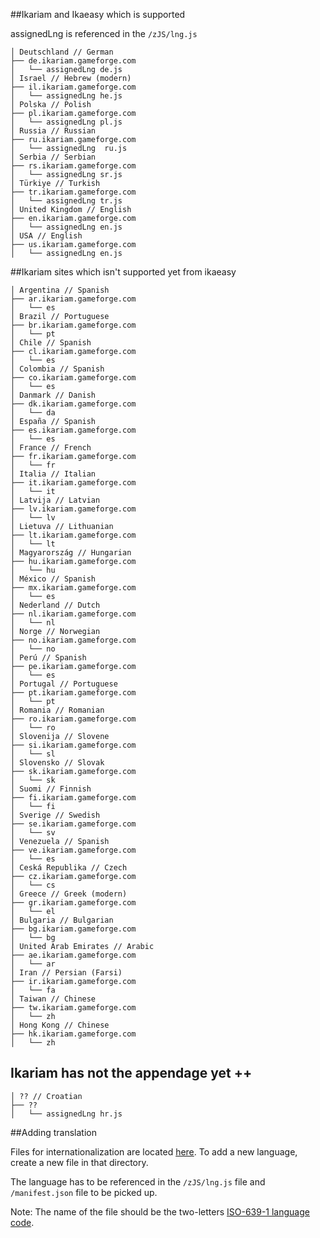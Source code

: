 ##Ikariam and Ikaeasy which is supported

assignedLng is referenced in the `/zJS/lng.js`

```
│ Deutschland // German
├── de.ikariam.gameforge.com
│   └── assignedLng de.js
│ Israel // Hebrew (modern)
├── il.ikariam.gameforge.com
│   └── assignedLng he.js
│ Polska // Polish	
├── pl.ikariam.gameforge.com
│   └── assignedLng pl.js
│ Russia // Russian
├── ru.ikariam.gameforge.com
│   └── assignedLng  ru.js
│ Serbia // Serbian
├── rs.ikariam.gameforge.com
│   └── assignedLng sr.js
│ Türkiye // Turkish
├── tr.ikariam.gameforge.com
│   └── assignedLng tr.js
│ United Kingdom // English
├── en.ikariam.gameforge.com
│   └── assignedLng en.js
│ USA // English
├── us.ikariam.gameforge.com
│   └── assignedLng en.js
```

##Ikariam sites which isn't supported yet from ikaeasy

```
│ Argentina // Spanish
├── ar.ikariam.gameforge.com
│   └── es
│ Brazil // Portuguese
├── br.ikariam.gameforge.com
│   └── pt
│ Chile // Spanish
├── cl.ikariam.gameforge.com
│   └── es
│ Colombia // Spanish
├── co.ikariam.gameforge.com
│   └── es
│ Danmark // Danish
├── dk.ikariam.gameforge.com
│   └── da
│ España // Spanish
├── es.ikariam.gameforge.com
│   └── es
│ France // French
├── fr.ikariam.gameforge.com
│   └── fr
│ Italia // Italian
├── it.ikariam.gameforge.com
│   └── it
│ Latvija // Latvian
├── lv.ikariam.gameforge.com
│   └── lv
│ Lietuva // Lithuanian
├── lt.ikariam.gameforge.com
│   └── lt
│ Magyarország // Hungarian
├── hu.ikariam.gameforge.com
│   └── hu
│ México // Spanish
├── mx.ikariam.gameforge.com
│   └── es
│ Nederland // Dutch
├── nl.ikariam.gameforge.com
│   └── nl
│ Norge // Norwegian
├── no.ikariam.gameforge.com
│   └── no
│ Perú // Spanish
├── pe.ikariam.gameforge.com
│   └── es
│ Portugal // Portuguese
├── pt.ikariam.gameforge.com
│   └── pt
│ Romania // Romanian
├── ro.ikariam.gameforge.com
│   └── ro
│ Slovenija // Slovene
├── si.ikariam.gameforge.com
│   └── sl
│ Slovensko // Slovak
├── sk.ikariam.gameforge.com
│   └── sk
│ Suomi // Finnish
├── fi.ikariam.gameforge.com
│   └── fi
│ Sverige // Swedish
├── se.ikariam.gameforge.com
│   └── sv
│ Venezuela // Spanish
├── ve.ikariam.gameforge.com
│   └── es
│ Ceská Republika // Czech
├── cz.ikariam.gameforge.com
│   └── cs
│ Greece // Greek (modern)
├── gr.ikariam.gameforge.com
│   └── el
│ Bulgaria // Bulgarian
├── bg.ikariam.gameforge.com
│   └── bg
│ United Arab Emirates // Arabic
├── ae.ikariam.gameforge.com
│   └── ar
│ Iran // Persian (Farsi)
├── ir.ikariam.gameforge.com
│   └── fa
│ Taiwan // Chinese	
├── tw.ikariam.gameforge.com
│   └── zh
│ Hong Kong // Chinese
├── hk.ikariam.gameforge.com
│   └── zh
```

## Ikariam has not the appendage yet ++

```
│ ?? // Croatian
├── ??
│   └── assignedLng hr.js
```

##Adding translation

Files for internationalization are located [here](https://github.com/swat-web/IkaEasy/tree/swat/langs). To add a new language, create a new file in that directory.

The language has to be referenced in the `/zJS/lng.js` file and `/manifest.json` file to be picked up.

Note: The name of the file should be the two-letters [ISO-639-1 language code](http://en.wikipedia.org/wiki/List_of_ISO_639-1_codes).
